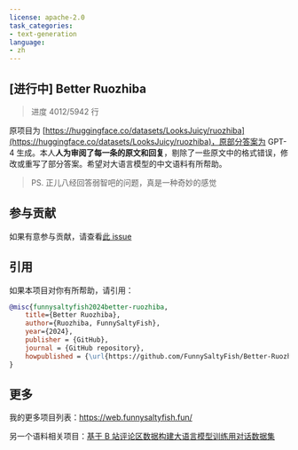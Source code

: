 ```yaml
---
license: apache-2.0
task_categories:
- text-generation
language:
- zh
---
```


## [进行中] Better Ruozhiba
> 进度 4012/5942 行

原项目为 [https://huggingface.co/datasets/LooksJuicy/ruozhiba](https://huggingface.co/datasets/LooksJuicy/ruozhiba)，原部分答案为 GPT-4 生成。本人**人为审阅了每一条的原文和回复**，剔除了一些原文中的格式错误，修改或重写了部分答案。希望对大语言模型的中文语料有所帮助。

> PS.  正儿八经回答弱智吧的问题，真是一种奇妙的感觉

## 参与贡献
如果有意参与贡献，请查看[此 issue](https://github.com/FunnySaltyFish/Better-Ruozhiba/issues/1)

## 引用
如果本项目对你有所帮助，请引用：

```bibtex
@misc{funnysaltyfish2024better-ruozhiba,
    title={Better Ruozhiba},
    author={Ruozhiba, FunnySaltyFish},
    year={2024},
    publisher = {GitHub},
    journal = {GitHub repository},
    howpublished = {\url{https://github.com/FunnySaltyFish/Better-Ruozhiba}}
}   
```

## 更多
我的更多项目列表：https://web.funnysaltyfish.fun/

另一个语料相关项目：[基于 B 站评论区数据构建大语言模型训练用对话数据集](https://github.com/FunnySaltyFish/bilibili_comments_crawl)